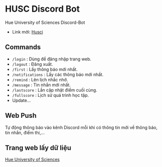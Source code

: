 # HUSC Discord Bot
Hue University of Sciences Discord-Bot

- Link mời: [Husci](https://discord.com/oauth2/authorize?client_id=1316054955748229231&permissions=1126864127515648&integration_type=0&scope=bot)

## Commands

- `/login` : Dùng để đăng nhập trang web.
- `/logout` : Đăng xuất.
- `/first` : Lấy thông báo mới nhất.
- `/notifications` : Lấy các thông báo mới nhất.
- `/remind` : Lên lịch nhắc nhở.
- `/message` : Tin nhắn mới nhất.
- `/lastscore` : Lần cập nhật điểm cuối cùng.
- `/fullscore` : Lịch sử quá trình học tập.
- Update...

## Web Push

Tự động thông báo vào kênh Discord mỗi khi có thông tin mới về thông báo, tin nhắn, điểm thi,...

## Trang web lấy dữ liệu

[Hue University of Sciences](https://student.husc.edu.vn)